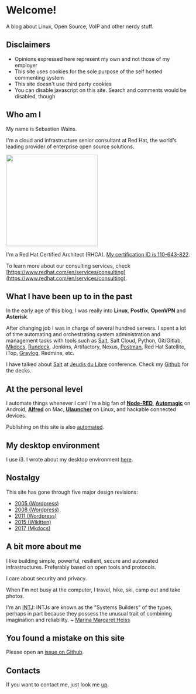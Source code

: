 # Welcome!

A blog about Linux, Open Source, VoIP and other nerdy stuff.

## Disclaimers

- Opinions expressed here represent my own and not those of my employer
- This site uses cookies for the sole purpose of the self hosted commenting system
- This site doesn't use third party cookies
- You can disable javascript on this site. Search and comments would be disabled, though

## Who am I

My name is Sebastien Wains.

I'm a cloud and infrastructure senior consultant at Red Hat, the world’s leading provider of enterprise open source solutions.

<img src="https://blog.wains.be/images/redhatibm.png" width="250"/>

I'm a Red Hat Certified Architect (RHCA). [My certification ID is 110-643-822](https://www.redhat.com/rhtapps/services/verify/?certId=110-643-822).

To learn more about our consulting services, check [https://www.redhat.com/en/services/consulting](https://www.redhat.com/en/services/consulting).

## What I have been up to in the past

In the early age of this blog, I was really into **Linux**, **Postfix**, **OpenVPN** and **Asterisk**.

After changing job I was in charge of several hundred servers. I spent a lot of time automating and orchestrating system administration and management tasks with tools such as [Salt], Salt Cloud, Python, Git/Gitlab, [Mkdocs], [Rundeck], Jenkins, Artifactory, Nexus, [Postman], Red Hat Satellite, iTop, [Graylog], Redmine, etc.

I have talked about [Salt] at [Jeudis du Libre] conference. Check my [Github] for the decks.

## At the personal level

I automate things whenever I can! I'm a big fan of **[Node-RED]**, **[Automagic]** on Android, **[Alfred]** on Mac, **[Ulauncher]** on Linux, and hackable connected devices.

Publishing on this site is also [automated](https://blog.wains.be/2020-02-17-mkdocs-publishing-workflow/).

## My desktop environment

I use i3. I wrote about my desktop environment [here](https://blog.wains.be/2019/2019-12-11-my-linux-desktop-environment/).

## Nostalgy

This site has gone through five major design revisions:

- [2005 (Wordpress)](https://blog.wains.be/Nostalgy/2005.png)
- [2008 (Wordpress)](https://blog.wains.be/Nostalgy/2008.png)
- [2011 (Wordpress)](https://blog.wains.be/Nostalgy/2011.png)
- [2015 (Wikitten)](https://blog.wains.be/Nostalgy/2015.png)
- [2017 (Mkdocs)](https://blog.wains.be/Nostalgy/2017.png)

## A bit more about me

I like building simple, powerful, resilient, secure and automated infrastructures. Preferably based on open tools and protocols.

I care about security and privacy.

When I'm not busy at the computer, I travel, hike, ski, camp out and take photos.

I'm an [INTJ]: INTJs are known as the "Systems Builders" of the types, perhaps in part because they possess the unusual trait of combining imagination and reliability. ~ [Marina Margaret Heiss](http://typelogic.com/intj.html)

## You found a mistake on this site

Please open an [issue on Github](https://github.com/sebw/blog.wains.be/issues/new).

## Contacts

If you want to contact me, just look me [up].

[this]: https://github.com/sebw/blog.wains.be/search?utf8=%E2%9C%93&q=postfix
[up]: https://duckduckgo.com/?q=Sebastien+Wains
[wiki]: http://www.mkdocs.org/
[Mkdocs]: http://www.mkdocs.org/
[markdownx]: https://play.google.com/store/apps/details?id=com.ryeeeeee.markdownx
[macdown]: http://macdown.uranusjr.com/
[GitHub]: https://github.com/sebw/
[Alfred]: https://www.alfredapp.com/
[Albert]: https://albertlauncher.github.io/
[Automagic]: https://automagic4android.com/
[Rundeck]: http://www.rundeck.org
[Gitlab CE]: https://about.gitlab.com/downloads/
[Salt]: https://www.saltstack.com
[iTop]: https://www.combodo.com/itop-193
[INTJ]: https://en.wikipedia.org/wiki/INTJ
[Graylog]: https://www.graylog.org/
[i3]: https://i3wm.org/
[Postman]: https://www.getpostman.com/
[tig]: http://jonas.nitro.dk/tig/
[Visual Studio Code]: https://code.visualstudio.com/
[Jeudis du Libre]: http://www.jeudisdulibre.be
[Ulauncher]: https://ulauncher.io/
[Isso]: https://posativ.org/isso/
[Node-RED]: https://nodered.org
